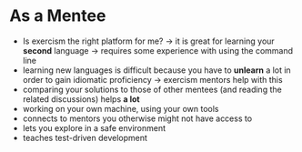 # As a Mentee

- Is exercism the right platform for me?
  -> it is great for learning your **second** language
  -> requires some experience with using the command line
- learning new languages is difficult because you have to **unlearn** a lot in order to gain idiomatic proficiency
  -> exercism mentors help with this
- comparing your solutions to those of other mentees (and reading the related discussions) helps **a lot**
- working on your own machine, using your own tools
- connects to mentors you otherwise might not have access to
- lets you explore in a safe environment
- teaches test-driven development